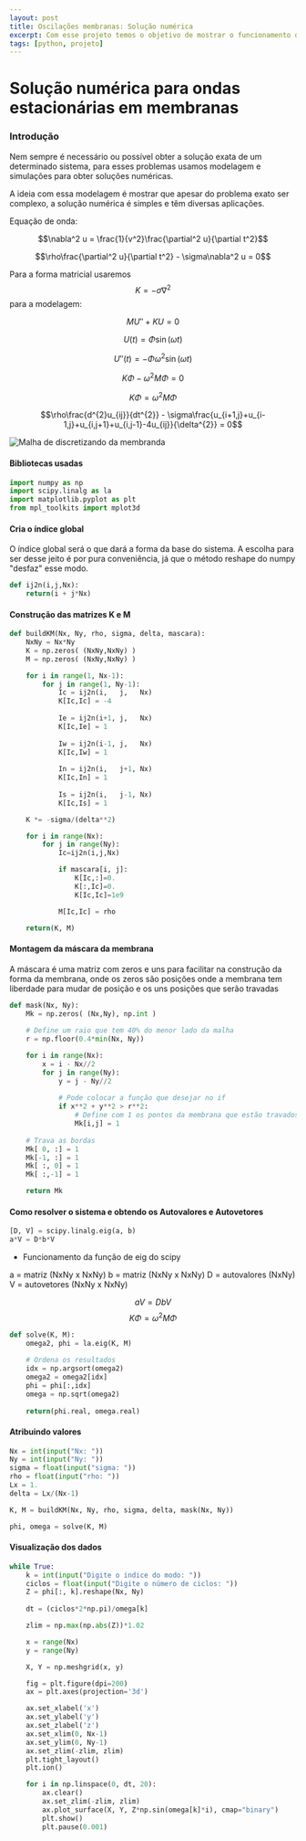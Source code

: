 ```yaml
---
layout: post
title: Oscilações membranas: Solução numérica
excerpt: Com esse projeto temos o objetivo de mostrar o funcionamento da discretização finita para uma EDP parabólica e homogênea
tags: [python, projeto]
---
```


# Solução numérica para ondas estacionárias em membranas

### Introdução

Nem sempre é necessário ou possível obter a solução exata de um determinado sistema, para esses problemas usamos modelagem e simulações para obter soluções numéricas.

A ideia com essa modelagem é mostrar que apesar do problema exato ser complexo, a solução numérica é simples e têm diversas aplicações.

Equação de onda:

$$\nabla^2 u = \frac{1}{v^2}\frac{\partial^2 u}{\partial t^2}$$

$$\rho\frac{\partial^2 u}{\partial t^2} - \sigma\nabla^2 u = 0$$

Para a forma matricial usaremos $$K = -\sigma\nabla^2$$ para a modelagem:

$$MU''+KU = 0$$

$$U(t) = \Phi\sin{(\omega t)}$$

$$U''(t) = -\Phi\omega^2\sin{(\omega t)}$$

$$K\Phi - \omega^{2}M\Phi = 0$$

$$K\Phi = \omega^{2}M\Phi$$

$$\rho\frac{d^{2}u_{ij}}{dt^{2}} - \sigma\frac{u_{i+1,j}+u_{i-1,j}+u_{i,j+1}+u_{i,j-1}-4u_{ij}}{\delta^{2}} = 0$$

![Malha de discretizando da membranda](/img/projeto-membranas-2019/malha.png)

#### Bibliotecas usadas
~~~python
import numpy as np
import scipy.linalg as la
import matplotlib.pyplot as plt
from mpl_toolkits import mplot3d
~~~

#### Cria o índice global
O índice global será o que dará a forma da base do sistema. A escolha para ser desse jeito é por pura conveniência, já que o método reshape do numpy "desfaz" esse modo.
~~~python
def ij2n(i,j,Nx):
    return(i + j*Nx)
~~~

#### Construção das matrizes K e M
~~~python
def buildKM(Nx, Ny, rho, sigma, delta, mascara):
    NxNy = Nx*Ny
    K = np.zeros( (NxNy,NxNy) )
    M = np.zeros( (NxNy,NxNy) )

    for i in range(1, Nx-1):
        for j in range(1, Ny-1):
            Ic = ij2n(i,   j,   Nx)
            K[Ic,Ic] = -4
            
            Ie = ij2n(i+1, j,   Nx)
            K[Ic,Ie] = 1
            
            Iw = ij2n(i-1, j,   Nx)
            K[Ic,Iw] = 1
            
            In = ij2n(i,   j+1, Nx)
            K[Ic,In] = 1
            
            Is = ij2n(i,   j-1, Nx)
            K[Ic,Is] = 1

    K *= -sigma/(delta**2)

    for i in range(Nx):
        for j in range(Ny):
            Ic=ij2n(i,j,Nx)

            if mascara[i, j]:
                K[Ic,:]=0.
                K[:,Ic]=0.
                K[Ic,Ic]=1e9

            M[Ic,Ic] = rho

    return(K, M)
~~~
#### Montagem da máscara da membrana

A máscara é uma matriz com zeros e uns para facilitar na construção da forma da membrana, onde os zeros são posições onde a membrana tem liberdade para mudar de posição e os uns posições que serão travadas
~~~python
def mask(Nx, Ny):
    Mk = np.zeros( (Nx,Ny), np.int )
    
    # Define um raio que tem 40% do menor lado da malha
    r = np.floor(0.4*min(Nx, Ny))

    for i in range(Nx):
        x = i - Nx//2
        for j in range(Ny):
            y = j - Ny//2
            
            # Pode colocar a função que desejar no if
            if x**2 + y**2 > r**2:
                # Define com 1 os pontos da membrana que estão travados
                Mk[i,j] = 1
    
    # Trava as bordas
    Mk[ 0, :] = 1
    Mk[-1, :] = 1
    Mk[ :, 0] = 1
    Mk[ :,-1] = 1

    return Mk
~~~
#### Como resolver o sistema e obtendo os Autovalores e Autovetores

~~~python
[D, V] = scipy.linalg.eig(a, b)
a*V = D*b*V
~~~
- Funcionamento da função de eig do scipy

a = matriz (NxNy x NxNy)
b = matriz (NxNy x NxNy)
D = autovalores (NxNy)
V = autovetores (NxNy x NxNy)

$$aV = DbV$$
$$K\Phi = \omega^{2}M\Phi$$

~~~python
def solve(K, M):
    omega2, phi = la.eig(K, M)
    
    # Ordena os resultados
    idx = np.argsort(omega2)
    omega2 = omega2[idx]
    phi = phi[:,idx]
    omega = np.sqrt(omega2)
    
    return(phi.real, omega.real)
~~~
#### Atribuindo valores
~~~python
Nx = int(input("Nx: "))
Ny = int(input("Ny: "))
sigma = float(input("sigma: "))
rho = float(input("rho: "))
Lx = 1.
delta = Lx/(Nx-1)

K, M = buildKM(Nx, Ny, rho, sigma, delta, mask(Nx, Ny))

phi, omega = solve(K, M)
~~~
#### Visualização dos dados
~~~python
while True:
    k = int(input("Digite o indice do modo: "))
    ciclos = float(input("Digite o número de ciclos: "))
    Z = phi[:, k].reshape(Nx, Ny)
    
    dt = (ciclos*2*np.pi)/omega[k]

    zlim = np.max(np.abs(Z))*1.02

    x = range(Nx)
    y = range(Ny)

    X, Y = np.meshgrid(x, y)

    fig = plt.figure(dpi=200)
    ax = plt.axes(projection='3d')

    ax.set_xlabel('x')
    ax.set_ylabel('y')
    ax.set_zlabel('z')
    ax.set_xlim(0, Nx-1)
    ax.set_ylim(0, Ny-1)
    ax.set_zlim(-zlim, zlim)
    plt.tight_layout()
    plt.ion()

    for i in np.linspace(0, dt, 20):
        ax.clear()
        ax.set_zlim(-zlim, zlim)
        ax.plot_surface(X, Y, Z*np.sin(omega[k]*i), cmap="binary")
        plt.show()
        plt.pause(0.001)
~~~
